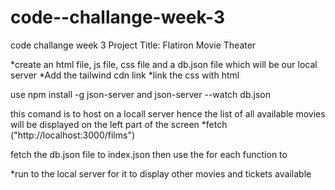 # code--challange-week-3
code challange week 3
Project Title: Flatiron Movie Theater

*create an html file, js file, css file and a db.json file which will be our local server
*Add the tailwind cdn link
*link the css with html

use npm install -g json-server
and json-server --watch db.json

this comand is to host on a locall server hence the list of all available movies will be displayed on the left part of the screen
*fetch ("http://localhost:3000/films")

fetch the db.json file to index.json
then use the for each function to 

*run to the local server for it to display other movies and tickets available





